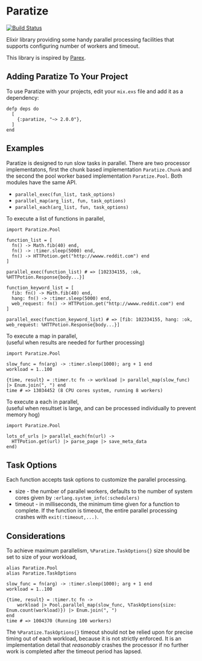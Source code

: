 Paratize
========
[![Build Status](https://semaphoreci.com/api/v1/projects/440099da-1586-4a89-85e9-9603659b2c80/463862/shields_badge.svg)](https://semaphoreci.com/seantanly/elixir-paratize)

Elixir library providing some handy parallel processing facilities that supports configuring number of workers and timeout.

This library is inspired by [Parex](https://github.com/StevenJL/parex).

## Adding Paratize To Your Project

To use Paratize with your projects, edit your `mix.exs` file and add it as a dependency:

```
defp deps do
  [
    {:paratize, "~> 2.0.0"},
  ]
end
```

## Examples

Paratize is designed to run slow tasks in parallel. There are two processor implementatons, first the chunk based implementation `Paratize.Chunk` and the second the pool worker based implementation `Paratize.Pool`. Both modules have the same API.

* `parallel_exec(fun_list, task_options)`
* `parallel_map(arg_list, fun, task_options)`
* `parallel_each(arg_list, fun, task_options)`

To execute a list of functions in parallel,

```
import Paratize.Pool

function_list = [
  fn() -> Math.fib(40) end,
  fn() -> :timer.sleep(5000) end,
  fn() -> HTTPotion.get("http://wwww.reddit.com") end
]

parallel_exec(function_list) # => [102334155, :ok, %HTTPotion.Response{body...}]

function_keyword_list = [
  fib: fn() -> Math.fib(40) end,
  hang: fn() -> :timer.sleep(5000) end,
  web_request: fn() -> HTTPotion.get("http://wwww.reddit.com") end
]

parallel_exec(function_keyword_list) # => [fib: 102334155, hang: :ok, web_request: %HTTPotion.Response{body...}]

```

To execute a map in parallel,  
(useful when results are needed for further processing)

```
import Paratize.Pool

slow_func = fn(arg) -> :timer.sleep(1000); arg + 1 end
workload = 1..100

{time, result} = :timer.tc fn -> workload |> parallel_map(slow_func) |> Enum.join(", ") end
time # => 13034452 (8 CPU cores system, running 8 workers)
```

To execute a each in parallel,  
(useful when resultset is large, and can be processed individually to prevent memory hog)

```
import Paratize.Pool

lots_of_urls |> parallel_each(fn(url) -> 
  HTTPotion.get(url) |> parse_page |> save_meta_data
end)

```

## Task Options

Each function accepts task options to customize the parallel processing.

* size - the number of parallel workers, defaults to the number of system cores given by `:erlang.system_info(:schedulers)`
* timeout - in milliseconds, the minimum time given for a function to complete. If the function is timeout, the entire parallel processing crashes with `exit(:timeout,...)`.

## Considerations

To achieve maximum parallelism, `%Paratize.TaskOptions{}` size should be set to size of your workload,

```
alias Paratize.Pool
alias Paratize.TaskOptions

slow_func = fn(arg) -> :timer.sleep(1000); arg + 1 end
workload = 1..100

{time, result} = :timer.tc fn -> 
    workload |> Pool.parallel_map(slow_func, %TaskOptions{size: Enum.count(workload)}) |> Enum.join(", ") 
end
time # => 1004370 (Running 100 workers)

```

The `%Paratize.TaskOptions{}` timeout should not be relied upon for precise timing out of each workload, because it is not strictly enforced. It is an implementation detail that *reasonably* crashes the processor if no further work is completed after the timeout period has lapsed. 
